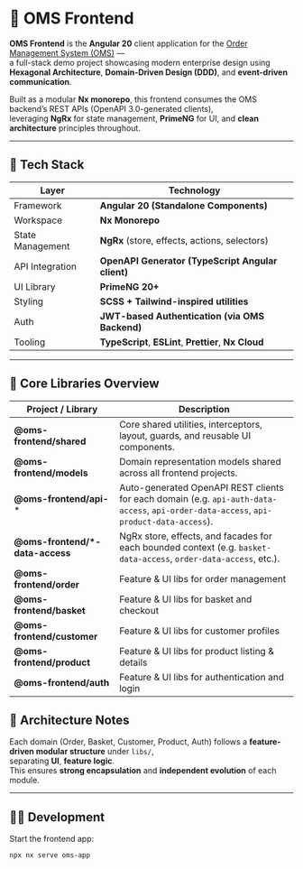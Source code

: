 # 🧩 OMS Frontend

**OMS Frontend** is the **Angular 20** client application for the [Order Management System (OMS)](https://github.com/hirannor/oms-hexagonal-architecture-ddd) —  
a full-stack demo project showcasing modern enterprise design using **Hexagonal Architecture**, **Domain-Driven Design (DDD)**, and **event-driven communication**.

Built as a modular **Nx monorepo**, this frontend consumes the OMS backend’s REST APIs (OpenAPI 3.0-generated clients),  
leveraging **NgRx** for state management, **PrimeNG** for UI, and **clean architecture** principles throughout.

---

## 🚀 Tech Stack

| Layer            | Technology                                             |
|------------------|--------------------------------------------------------|
| Framework        | **Angular 20 (Standalone Components)**                 |
| Workspace        | **Nx Monorepo**                                        |
| State Management | **NgRx** (store, effects, actions, selectors)          |
| API Integration  | **OpenAPI Generator (TypeScript Angular client)**      |
| UI Library       | **PrimeNG 20+**                                        |
| Styling          | **SCSS + Tailwind-inspired utilities**                 |
| Auth             | **JWT-based Authentication (via OMS Backend)**         |
| Tooling          | **TypeScript**, **ESLint**, **Prettier**, **Nx Cloud** |

---

## 🧱 Core Libraries Overview

| Project / Library                | Description                                                                                                                            |
|----------------------------------|----------------------------------------------------------------------------------------------------------------------------------------|
| **@oms-frontend/shared**         | Core shared utilities, interceptors, layout, guards, and reusable UI components.                                                       |
| **@oms-frontend/models**         | Domain representation models shared across all frontend projects.                                                                      |
| **@oms-frontend/api-***          | Auto-generated OpenAPI REST clients for each domain (e.g. `api-auth-data-access`, `api-order-data-access`, `api-product-data-access`). |
| **@oms-frontend/\*-data-access** | NgRx store, effects, and facades for each bounded context (e.g. `basket-data-access`, `order-data-access`, etc.).                      |
| **@oms-frontend/order**          | Feature & UI libs for order management                                                                                                 |
| **@oms-frontend/basket**         | Feature & UI libs for basket and checkout                                                                                              |
| **@oms-frontend/customer**       | Feature & UI libs for customer profiles                                                                                                |
| **@oms-frontend/product**        | Feature & UI libs for product listing & details                                                                                        |
| **@oms-frontend/auth**           | Feature & UI libs for authentication and login                                                                                         |

## 🧩 Architecture Notes

Each domain (Order, Basket, Customer, Product, Auth) follows a **feature-driven modular structure** under `libs/`,  
separating **UI**, **feature logic**.  
This ensures **strong encapsulation** and **independent evolution** of each module.

---

## 🧑‍💻 Development

Start the frontend app:

```bash
npx nx serve oms-app
